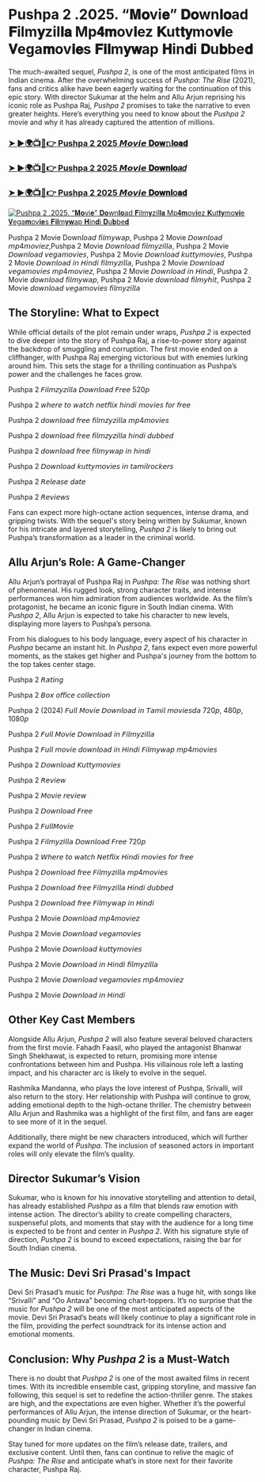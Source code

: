 # Pushpa 2 .2025. “𝐌𝐨vi𝐞” 𝐃𝐨wn𝐥𝐨ad 𝐅ilm𝐲zil𝐥𝐚 Mp𝟒𝐦ov𝐢ez 𝐊ut𝐭𝐲mo𝐯𝐢e 𝐕ega𝐦ov𝐢𝐞s 𝐅𝐢𝐥m𝐲𝐰ap 𝐇in𝐝i 𝐃u𝐛be𝐝 

The much-awaited sequel, *Pushpa 2*, is one of the most anticipated films in Indian cinema. After the overwhelming success of *Pushpa: The Rise* (2021), fans and critics alike have been eagerly waiting for the continuation of this epic story. With director Sukumar at the helm and Allu Arjun reprising his iconic role as Pushpa Raj, *Pushpa 2* promises to take the narrative to even greater heights. Here’s everything you need to know about the *Pushpa 2* movie and why it has already captured the attention of millions.

<h3><a href="https://movieslink.short.gy/pushpa-2">➤ ►🌍📺📱👉 Pushpa 2 2025  𝙈𝙤𝙫𝙞𝙚 𝐃𝐨𝐰𝚗𝐥𝐨𝐚𝐝 </a></h3>

<h3><a href="https://movieslink.short.gy/pushpa-2">➤ ►🌍📺📱👉 Pushpa 2 2025 𝙈𝙤𝙫𝙞𝙚 𝐃𝐨𝐰𝐧𝐥𝐨𝑎𝑑 </a></h3>

<h3><a href="https://movieslink.short.gy/pushpa-2">➤ ►🌍📺📱👉 Pushpa 2 2025 𝙈𝙤𝙫𝙞𝙚 𝐃𝐨𝐰𝐧𝐥օ𝐚𝐝 </a></h3>

[![Pushpa 2 .2025. “𝐌𝐨vi𝐞” 𝐃𝐨wn𝐥𝐨ad 𝐅ilm𝐲zil𝐥𝐚 Mp𝟒𝐦ov𝐢ez 𝐊ut𝐭𝐲mo𝐯𝐢e 𝐕ega𝐦ov𝐢𝐞s 𝐅𝐢𝐥m𝐲𝐰ap 𝐇in𝐝i 𝐃u𝐛be𝐝](https://blogger.googleusercontent.com/img/b/R29vZ2xl/AVvXsEh498JCVocj0S82FREBDLAlHykDn71iL-XZjdwcnCdms5Bmhh3zkP0c_yFysfiT15fX8pxa9IgJp9PZsbOe_g74ltjjKAMKCZa8jhLTgg_vuksHxd1nb2E1UfDU0vE87HEZqqW9g-KMaieA9s9Uc5vEYm6Hlrfa4cqFEwjprQNbnaaadybTmk0CvE7ZSGlM/s320/fdgfdfg.jpg)](https://movieslink.short.gy/pushpa-2)

Pushpa 2 Movie Down𝘭𝘰𝘢𝘥 𝘧𝘪𝘭𝘮𝘺𝘸𝘢𝘱, Pushpa 2 Movie 𝘋𝘰𝘸𝘯𝘭𝘰𝘢𝘥 𝘮𝘱4𝘮𝘰𝘷𝘪𝘦𝘻,Pushpa 2 Movie 𝘋𝘰𝘸𝘯𝘭𝘰𝘢𝘥 𝘧𝘪𝘭𝘮𝘺𝘻𝘪𝘭𝘭𝘢, Pushpa 2 Movie 𝘋𝘰𝘸𝘯𝘭𝘰𝘢𝘥 𝘷𝘦𝘨𝘢𝘮𝘰𝘷𝘪𝘦𝘴, Pushpa 2 Movie 𝘋𝘰𝘸𝘯𝘭𝘰𝘢𝘥 𝘬𝘶𝘵𝘵𝘺𝘮𝘰𝘷𝘪𝘦𝘴, Pushpa 2 Movie 𝘋𝘰𝘸𝘯𝘭𝘰𝘢𝘥 𝘪𝘯 𝘏𝘪𝘯𝘥𝘪 𝘧𝘪𝘭𝘮𝘺𝘻𝘪𝘭𝘭𝘢, Pushpa 2 Movie 𝘋𝘰𝘸𝘯𝘭𝘰𝘢𝘥 𝘷𝘦𝘨𝘢𝘮𝘰𝘷𝘪𝘦𝘴 𝘮𝘱4𝘮𝘰𝘷𝘪𝘦𝘻, Pushpa 2 Movie 𝘋𝘰𝘸𝘯𝘭𝘰𝘢𝘥 𝘪𝘯 𝘏𝘪𝘯𝘥𝘪, Pushpa 2 Movie 𝘥𝘰𝘸𝘯𝘭𝘰𝘢𝘥 𝘧𝘪𝘭𝘮𝘺𝘸𝘢𝘱, Pushpa 2 Movie 𝘥𝘰𝘸𝘯𝘭𝘰𝘢𝘥 𝘧𝘪𝘭𝘮𝘺𝘩𝘪𝘵, Pushpa 2 Movie 𝘥𝘰𝘸𝘯𝘭𝘰𝘢𝘥 𝘷𝘦𝘨𝘢𝘮𝘰𝘷𝘪𝘦𝘴 𝘧𝘪𝘭𝘮𝘺𝘻𝘪𝘭𝘭𝘢

## The Storyline: What to Expect

While official details of the plot remain under wraps, *Pushpa 2* is expected to dive deeper into the story of Pushpa Raj, a rise-to-power story against the backdrop of smuggling and corruption. The first movie ended on a cliffhanger, with Pushpa Raj emerging victorious but with enemies lurking around him. This sets the stage for a thrilling continuation as Pushpa’s power and the challenges he faces grow.

Pushpa 2 𝘍𝘪𝘭𝘮𝘻𝘺𝘻𝘪𝘭𝘭𝘢 𝘋𝘰𝘸𝘯𝘭𝘰𝘢𝘥 𝘍𝘳𝘦𝘦 520𝘱

Pushpa 2 𝘸𝘩𝘦𝘳𝘦 𝘵𝘰 𝘸𝘢𝘵𝘤𝘩 𝘯𝘦𝘵𝘧𝘭𝘪𝘹 𝘩𝘪𝘯𝘥𝘪 𝘮𝘰𝘷𝘪𝘦𝘴 𝘧𝘰𝘳 𝘧𝘳𝘦𝘦

Pushpa 2 𝘥𝘰𝘸𝘯𝘭𝘰𝘢𝘥 𝘧𝘳𝘦𝘦 𝘧𝘪𝘭𝘮𝘻𝘺𝘻𝘪𝘭𝘭𝘢 𝘮𝘱4𝘮𝘰𝘷𝘪𝘦𝘴

Pushpa 2 𝘥𝘰𝘸𝘯𝘭𝘰𝘢𝘥 𝘧𝘳𝘦𝘦 𝘧𝘪𝘭𝘮𝘻𝘺𝘻𝘪𝘭𝘭𝘢 𝘩𝘪𝘯𝘥𝘪 𝘥𝘶𝘣𝘣𝘦𝘥

Pushpa 2 𝘥𝘰𝘸𝘯𝘭𝘰𝘢𝘥 𝘧𝘳𝘦𝘦 𝘧𝘪𝘭𝘮𝘺𝘸𝘢𝘱 𝘪𝘯 𝘩𝘪𝘯𝘥𝘪

Pushpa 2 𝘋𝘰𝘸𝘯𝘭𝘰𝘢𝘥 𝘬𝘶𝘵𝘵𝘺𝘮𝘰𝘷𝘪𝘦𝘴 𝘪𝘯 𝘵𝘢𝘮𝘪𝘭𝘳𝘰𝘤𝘬𝘦𝘳𝘴

Pushpa 2 𝘙𝘦𝘭𝘦𝘢𝘴𝘦 𝘥𝘢𝘵𝘦

Pushpa 2 𝘙𝘦𝘷𝘪𝘦𝘸𝘴

Fans can expect more high-octane action sequences, intense drama, and gripping twists. With the sequel's story being written by Sukumar, known for his intricate and layered storytelling, *Pushpa 2* is likely to bring out Pushpa’s transformation as a leader in the criminal world. 

## Allu Arjun’s Role: A Game-Changer

Allu Arjun’s portrayal of Pushpa Raj in *Pushpa: The Rise* was nothing short of phenomenal. His rugged look, strong character traits, and intense performances won him admiration from audiences worldwide. As the film’s protagonist, he became an iconic figure in South Indian cinema. With *Pushpa 2*, Allu Arjun is expected to take his character to new levels, displaying more layers to Pushpa’s persona.

From his dialogues to his body language, every aspect of his character in *Pushpa* became an instant hit. In *Pushpa 2*, fans expect even more powerful moments, as the stakes get higher and Pushpa's journey from the bottom to the top takes center stage.

Pushpa 2 𝘙𝘢𝘵𝘪𝘯𝘨

Pushpa 2 𝘉𝘰𝘹 𝘰𝘧𝘧𝘪𝘤𝘦 𝘤𝘰𝘭𝘭𝘦𝘤𝘵𝘪𝘰𝘯

Pushpa 2 (2024) 𝘍𝘶𝘭𝘭 𝘔𝘰𝘷𝘪𝘦 𝘋𝘰𝘸𝘯𝘭𝘰𝘢𝘥 𝘪𝘯 𝘛𝘢𝘮𝘪𝘭 𝘮𝘰𝘷𝘪𝘦𝘴𝘥𝘢 720𝘱, 480𝘱, 1080𝘱

Pushpa 2 𝘍𝘶𝘭𝘭 𝘔𝘰𝘷𝘪𝘦 𝘋𝘰𝘸𝘯𝘭𝘰𝘢𝘥 𝘪𝘯 𝘍𝘪𝘭𝘮𝘺𝘻𝘪𝘭𝘭𝘢

Pushpa 2 𝘍𝘶𝘭𝘭 𝘮𝘰𝘷𝘪𝘦 𝘥𝘰𝘸𝘯𝘭𝘰𝘢𝘥 𝘪𝘯 𝘏𝘪𝘯𝘥𝘪 𝘍𝘪𝘭𝘮𝘺𝘸𝘢𝘱 𝘮𝘱4𝘮𝘰𝘷𝘪𝘦𝘴

Pushpa 2 𝘋𝘰𝘸𝘯𝘭𝘰𝘢𝘥 𝘒𝘶𝘵𝘵𝘺𝘮𝘰𝘷𝘪𝘦𝘴

Pushpa 2 𝘙𝘦𝘷𝘪𝘦𝘸

Pushpa 2 𝘔𝘰𝘷𝘪𝘦 𝘳𝘦𝘷𝘪𝘦𝘸

Pushpa 2 𝘋𝘰𝘸𝘯𝘭𝘰𝘢𝘥 𝘍𝘳𝘦𝘦

Pushpa 2 𝘍𝘶𝘭𝘭𝘔𝘰𝘷𝘪𝘦

Pushpa 2 𝘍𝘪𝘭𝘮𝘺𝘻𝘪𝘭𝘭𝘢 𝘋𝘰𝘸𝘯𝘭𝘰𝘢𝘥 𝘍𝘳𝘦𝘦 720𝘱

Pushpa 2 𝘞𝘩𝘦𝘳𝘦 𝘵𝘰 𝘸𝘢𝘵𝘤𝘩 𝘕𝘦𝘵𝘧𝘭𝘪𝘹 𝘏𝘪𝘯𝘥𝘪 𝘮𝘰𝘷𝘪𝘦𝘴 𝘧𝘰𝘳 𝘧𝘳𝘦𝘦

Pushpa 2 𝘋𝘰𝘸𝘯𝘭𝘰𝘢𝘥 𝘧𝘳𝘦𝘦 𝘍𝘪𝘭𝘮𝘺𝘻𝘪𝘭𝘭𝘢 𝘮𝘱4𝘮𝘰𝘷𝘪𝘦𝘴

Pushpa 2 𝘋𝘰𝘸𝘯𝘭𝘰𝘢𝘥 𝘧𝘳𝘦𝘦 𝘍𝘪𝘭𝘮𝘺𝘻𝘪𝘭𝘭𝘢 𝘏𝘪𝘯𝘥𝘪 𝘥𝘶𝘣𝘣𝘦𝘥

Pushpa 2 𝘋𝘰𝘸𝘯𝘭𝘰𝘢𝘥 𝘧𝘳𝘦𝘦 𝘍𝘪𝘭𝘮𝘺𝘸𝘢𝘱 𝘪𝘯 𝘏𝘪𝘯𝘥𝘪

Pushpa 2 Movie 𝘋𝘰𝘸𝘯𝘭𝘰𝘢𝘥 𝘮𝘱4𝘮𝘰𝘷𝘪𝘦𝘻

Pushpa 2 Movie 𝘋𝘰𝘸𝘯𝘭𝘰𝘢𝘥 𝘷𝘦𝘨𝘢𝘮𝘰𝘷𝘪𝘦𝘴

Pushpa 2 Movie 𝘋𝘰𝘸𝘯𝘭𝘰𝘢𝘥 𝘬𝘶𝘵𝘵𝘺𝘮𝘰𝘷𝘪𝘦𝘴

Pushpa 2 Movie 𝘋𝘰𝘸𝘯𝘭𝘰𝘢𝘥 𝘪𝘯 𝘏𝘪𝘯𝘥𝘪 𝘧𝘪𝘭𝘮𝘺𝘻𝘪𝘭𝘭𝘢

Pushpa 2 Movie 𝘋𝘰𝘸𝘯𝘭𝘰𝘢𝘥 𝘷𝘦𝘨𝘢𝘮𝘰𝘷𝘪𝘦𝘴 𝘮𝘱4𝘮𝘰𝘷𝘪𝘦𝘻

Pushpa 2 Movie 𝘋𝘰𝘸𝘯𝘭𝘰𝘢𝘥 𝘪𝘯 𝘏𝘪𝘯𝘥𝘪

## Other Key Cast Members

Alongside Allu Arjun, *Pushpa 2* will also feature several beloved characters from the first movie. Fahadh Faasil, who played the antagonist Bhanwar Singh Shekhawat, is expected to return, promising more intense confrontations between him and Pushpa. His villainous role left a lasting impact, and his character arc is likely to evolve in the sequel.

Rashmika Mandanna, who plays the love interest of Pushpa, Srivalli, will also return to the story. Her relationship with Pushpa will continue to grow, adding emotional depth to the high-octane thriller. The chemistry between Allu Arjun and Rashmika was a highlight of the first film, and fans are eager to see more of it in the sequel.

Additionally, there might be new characters introduced, which will further expand the world of *Pushpa*. The inclusion of seasoned actors in important roles will only elevate the film’s quality.

## Director Sukumar’s Vision

Sukumar, who is known for his innovative storytelling and attention to detail, has already established *Pushpa* as a film that blends raw emotion with intense action. The director’s ability to create compelling characters, suspenseful plots, and moments that stay with the audience for a long time is expected to be front and center in *Pushpa 2*. With his signature style of direction, *Pushpa 2* is bound to exceed expectations, raising the bar for South Indian cinema.

## The Music: Devi Sri Prasad's Impact

Devi Sri Prasad’s music for *Pushpa: The Rise* was a huge hit, with songs like “Srivalli” and “Oo Antava” becoming chart-toppers. It’s no surprise that the music for *Pushpa 2* will be one of the most anticipated aspects of the movie. Devi Sri Prasad’s beats will likely continue to play a significant role in the film, providing the perfect soundtrack for its intense action and emotional moments.

## Conclusion: Why *Pushpa 2* is a Must-Watch

There is no doubt that *Pushpa 2* is one of the most awaited films in recent times. With its incredible ensemble cast, gripping storyline, and massive fan following, this sequel is set to redefine the action-thriller genre. The stakes are high, and the expectations are even higher. Whether it’s the powerful performances of Allu Arjun, the intense direction of Sukumar, or the heart-pounding music by Devi Sri Prasad, *Pushpa 2* is poised to be a game-changer in Indian cinema.

Stay tuned for more updates on the film’s release date, trailers, and exclusive content. Until then, fans can continue to relive the magic of *Pushpa: The Rise* and anticipate what’s in store next for their favorite character, Pushpa Raj.

